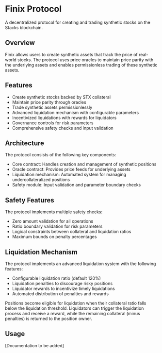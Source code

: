 # Finix Protocol

A decentralized protocol for creating and trading synthetic stocks on the Stacks blockchain.

## Overview
Finix allows users to create synthetic assets that track the price of real-world stocks. The protocol uses price oracles to maintain price parity with the underlying assets and enables permissionless trading of these synthetic assets.

## Features
- Create synthetic stocks backed by STX collateral
- Maintain price parity through oracles
- Trade synthetic assets permissionlessly
- Advanced liquidation mechanism with configurable parameters
- Incentivized liquidations with rewards for liquidators
- Governance controls for risk parameters
- Comprehensive safety checks and input validation

## Architecture 
The protocol consists of the following key components:
- Core contract: Handles creation and management of synthetic positions
- Oracle contract: Provides price feeds for underlying assets 
- Liquidation mechanism: Automated system for managing undercollateralized positions
- Safety module: Input validation and parameter boundary checks

## Safety Features
The protocol implements multiple safety checks:
- Zero amount validation for all operations
- Ratio boundary validation for risk parameters
- Logical constraints between collateral and liquidation ratios
- Maximum bounds on penalty percentages

## Liquidation Mechanism
The protocol implements an advanced liquidation system with the following features:
- Configurable liquidation ratio (default 120%)
- Liquidation penalties to discourage risky positions
- Liquidator rewards to incentivize timely liquidations
- Automated distribution of penalties and rewards

Positions become eligible for liquidation when their collateral ratio falls below the liquidation threshold. Liquidators can trigger the liquidation process and receive a reward, while the remaining collateral (minus penalties) is returned to the position owner.

## Usage
[Documentation to be added]
